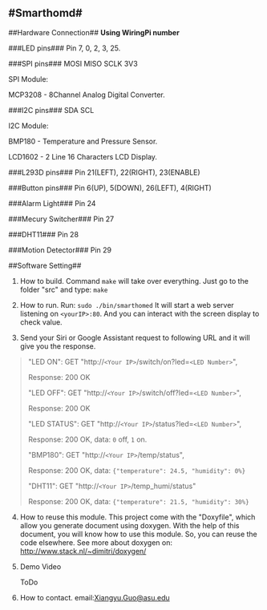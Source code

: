 #Smarthomd#
---
##Hardware Connection##
**Using WiringPi number**

###LED pins###
Pin 7, 0, 2, 3, 25.

###SPI pins###
MOSI MISO SCLK 3V3

SPI Module: 

MCP3208 - 8Channel Analog Digital Converter.

###I2C pins###
SDA SCL

I2C Module: 

BMP180 - Temperature and Pressure Sensor.

LCD1602 - 2 Line 16 Characters LCD Display.

###L293D pins###
Pin 21(LEFT), 22(RIGHT), 23(ENABLE)

###Button pins###
Pin 6(UP), 5(DOWN), 26(LEFT), 4(RIGHT)

###Alarm Light###
Pin 24

###Mecury Switcher###
Pin 27

###DHT11###
Pin 28

###Motion Detector###
Pin 29

##Software Setting##
1. How to build.
Command `make` will take over everything.
Just go to the folder "src" and type: `make`

2. How to run.
Run: `sudo ./bin/smarthomed`
It will start a web server listening on `<yourIP>:80`. And you can interact with the screen display to check value.

3. Send your Siri or Google Assistant request to following URL and it will give you the response.
> "LED ON": GET "http://`<Your IP>`/switch/on?led=`<LED Number>`",
> 
> Response: 200 OK
> 
> "LED OFF": GET "http://`<Your IP>`/switch/off?led=`<LED Number>`",
> 
> Response: 200 OK
> 
> "LED STATUS": GET "http://`<Your IP>`/status?led=`<LED Number>`",
> 
> Response: 200 OK, data: `0` off, `1` on.
> 
> "BMP180": GET "http://`<Your IP>`/temp/status",
> 
> Response: 200 OK, data: `{"temperature": 24.5, "humidity": 0%}`
> 
> "DHT11": GET "http://`<Your IP>`/temp_humi/status"
> 
> Response: 200 OK, data: `{"temperature": 21.5, "humidity": 30%}`

4. How to reuse this module.
This project come with the "Doxyfile", which allow 
you generate document using doxygen.
With the help of this document, you will know how 
to use this module. So, you can reuse the code elsewhere.
See more about doxygen on: 
<http://www.stack.nl/~dimitri/doxygen/>

5. Demo Video
	
	ToDo

6. How to contact.
email:<Xiangyu.Guo@asu.edu>